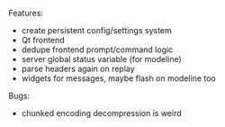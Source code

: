 Features:
- create persistent config/settings system
- Qt frontend
- dedupe frontend prompt/command logic
- server global status variable (for modeline)
- parse headers again on replay
- widgets for messages, maybe flash on modeline too

Bugs:
- chunked encoding decompression is weird

